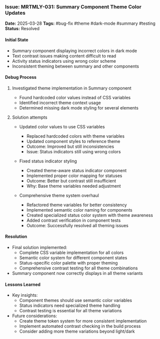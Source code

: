 ### Issue: MRTMLY-031: Summary Component Theme Color Updates
**Date:** 2025-03-28
**Tags:** #bug-fix #theme #dark-mode #summary #testing
**Status:** Resolved

#### Initial State
- Summary component displaying incorrect colors in dark mode
- Text contrast issues making content difficult to read
- Activity status indicators using wrong color scheme
- Inconsistent theming between summary and other components

#### Debug Process
1. Investigated theme implementation in Summary component
   - Found hardcoded color values instead of CSS variables
   - Identified incorrect theme context usage
   - Determined missing dark mode styling for several elements

2. Solution attempts
   - Updated color values to use CSS variables
     - Replaced hardcoded colors with theme variables
     - Updated component styles to reference theme
     - Outcome: Improved but still inconsistencies
     - Issue: Status indicators still using wrong colors

   - Fixed status indicator styling
     - Created theme-aware status indicator component
     - Implemented proper color mapping for statuses
     - Outcome: Better but contrast still insufficient
     - Why: Base theme variables needed adjustment

   - Comprehensive theme system overhaul
     - Refactored theme variables for better consistency
     - Implemented semantic color naming for components
     - Created specialized status color system with theme awareness
     - Added contrast verification in component tests
     - Outcome: Successfully resolved all theming issues

#### Resolution
- Final solution implemented:
  - Complete CSS variable implementation for all colors
  - Semantic color system for different component states
  - Status-specific color palette with proper theming
  - Comprehensive contrast testing for all theme combinations
- Summary component now correctly displays in all theme variants

#### Lessons Learned
- Key insights:
  - Component themes should use semantic color variables
  - Status indicators need specialized theme handling
  - Contrast testing is essential for all theme variations
- Future considerations:
  - Create theme token system for more consistent implementation
  - Implement automated contrast checking in the build process
  - Consider adding more theme variations beyond light/dark